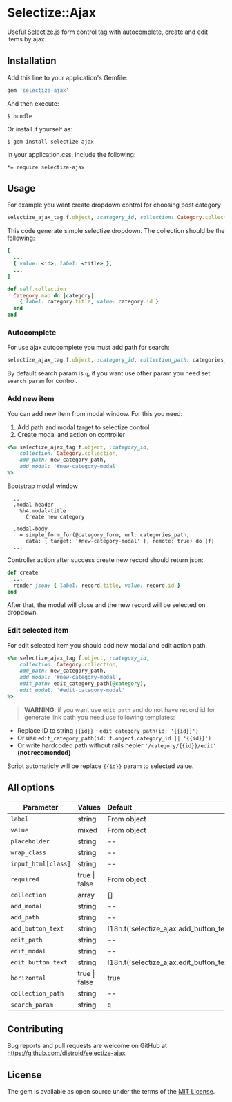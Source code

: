 # Selectize::Ajax

Useful [Selectize.js](https://selectize.github.io/selectize.js/) form control tag with autocomplete, create and edit items by ajax.

## Installation

Add this line to your application's Gemfile:

```ruby
gem 'selectize-ajax'
```

And then execute:

    $ bundle

Or install it yourself as:

    $ gem install selectize-ajax

In your application.css, include the following:

    *= require selectize-ajax

## Usage

For example you want create dropdown control for choosing post category

```ruby
selectize_ajax_tag f.object, :category_id, collection: Category.collection
```

This code generate simple selectize dropdown.
The collection should be the following:

```ruby
[
  ...
  { value: <id>, label: <title> },
  ...
]
```

```ruby
def self.collection
  Category.map do |category|
    { label: category.title, value: category.id }
  end
end
```
### Autocomplete

For use ajax autocomplete you must add path for search:
```ruby
selectize_ajax_tag f.object, :category_id, collection_path: categories_autocomplete_path
```

By default search param is `q`, if you want use other param you need set `search_param` for control.

### Add new item

You can add new item from modal window. For this you need:

 1. Add path and modal target to selectize control
 2. Create modal and action on controller

```ruby
<%= selectize_ajax_tag f.object, :category_id,
    collection: Category.collection,
    add_path: new_category_path,
    add_modal: '#new-category-modal'
%>
```

Bootstrap modal window
```haml
  ...
  .modal-header
    %h4.modal-title
      Create new category

  .modal-body
    = simple_form_for(@category_form, url: categories_path,
      data: { target: '#new-category-modal' }, remote: true) do |f|
  ...
```

Controller action after success create new record should return json:
```ruby
def create
  ...
  render json: { label: record.title, value: record.id }
end
```

After that, the modal will close and the new record will be selected on dropdown.

### Edit selected item

For edit selected item you should add new modal and edit action path.

```ruby
<%= selectize_ajax_tag f.object, :category_id,
    collection: Category.collection,
    add_path: new_category_path,
    add_modal: '#new-category-modal',
    edit_path: edit_category_path(@category),
    edit_modal: '#edit-category-modal'
%>
```

> **WARNING**: if you want use  `edit_path` and do not have record id for generate link path you need use following templates:

 - Replace ID to string `{{id}}` - `edit_category_path(id: '{{id}}')`
 - Or use `edit_category_path(id: f.object.category_id || '{{id}}')`
 - Or write hardcoded path without rails hepler `'/category/{{id}}/edit'` **(not recomended)**

Script automaticly will be replace `{{id}}` param to selected value.


## All options

 Parameter          | Values            | Default
--------------------|:------------------|:----------------
`label`             | string            | From object
`value`             | mixed             | From object
`placeholder`       | string            | --
`wrap_class`        | string            | --
`input_html[class]` | string            | --
`required`          | true \| false     | From object
`collection`        | array             | []
`add_modal`         | string            | --
`add_path`          | string            | --
`add_button_text`   | string            | I18n.t('selectize_ajax.add_button_text')
`edit_path`         | string            | --
`edit_modal`        | string            | --
`edit_button_text`  | string            | I18n.t('selectize_ajax.edit_button_text')
`horizontal`        | true \| false     | true
`collection_path`   | string            | --
`search_param`      | string            | `q`

## Contributing

Bug reports and pull requests are welcome on GitHub at https://github.com/distroid/selectize-ajax.


## License

The gem is available as open source under the terms of the [MIT License](http://opensource.org/licenses/MIT).

